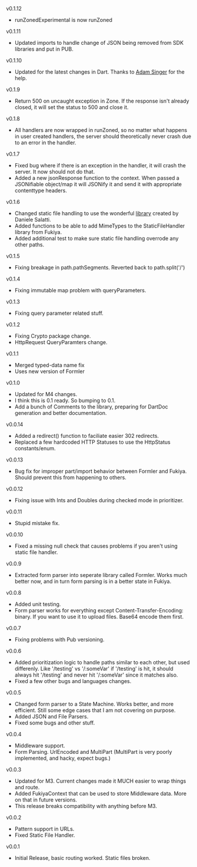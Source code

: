 v0.1.12
- runZonedExperimental is now runZoned

v0.1.11
- Updated imports to handle change of JSON being removed from SDK libraries and put in PUB.

v0.1.10
- Updated for the latest changes in Dart. Thanks to [Adam Singer](https://github.com/financeCoding) for the help.

v0.1.9
- Return 500 on uncaught exception in Zone. If the response isn't already closed, it will set the status to 500 and close it.

v0.1.8
- All handlers are now wrapped in runZoned, so no matter what happens in user created handlers, the server should theoretically never crash due to an error in the handler.

v0.1.7
- Fixed bug where if there is an exception in the handler, it will crash the server. It now should not do that.
- Added a new jsonResponse function to the context. When passed a JSONifiable object/map it will JSONify it and send it with appropriate contenttype headers.

v0.1.6
- Changed static file handling to use the wonderful [library](https://github.com/DanieleSalatti/static-file-handler) created by Daniele Salatti.
- Added functions to be able to add MimeTypes to the StaticFileHandler library from Fukiya.
- Added additional test to make sure static file handling overrode any other paths.

v0.1.5
- Fixing breakage in path.pathSegments. Reverted back to path.split('/')

v0.1.4
- Fixing immutable map problem with queryParameters.

v0.1.3
- Fixing query parameter related stuff.

v0.1.2
- Fixing Crypto package change.
- HttpRequest QueryParamters change.

v0.1.1
- Merged typed-data name fix
- Uses new version of Formler

v0.1.0
- Updated for M4 changes.
- I think this is 0.1 ready. So bumping to 0.1.
- Add a bunch of Comments to the library, preparing for DartDoc generation and better documentation.

v0.0.14
- Added a redirect() function to faciliate easier 302 redirects.
- Replaced a few hardcoded HTTP Statuses to use the HttpStatus constants/enum.

v0.0.13
- Bug fix for improper part/import behavior between Formler and Fukiya. Should prevent this from happening to others.

v0.0.12
- Fixing issue with Ints and Doubles during checked mode in prioritizer.

v0.0.11
- Stupid mistake fix.

v0.0.10
- Fixed a missing null check that causes problems if you aren't using static file handler.

v0.0.9
- Extracted form parser into seperate library called Formler. Works much better now, and in turn form parsing is in a better state in Fukiya.

v0.0.8
- Added unit testing.
- Form parser works for everything except Content-Transfer-Encoding: binary. If you want to use it to upload files. Base64 encode them first.

v0.0.7
- Fixing problems with Pub versioning.

v0.0.6
- Added prioritization logic to handle paths similar to each other, but used differenly. Like '/testing' vs '/:someVar' if '/testing' is hit, it should always hit '/testing' and never hit '/:someVar' since it matches also.
- Fixed a few other bugs and languages changes.

v0.0.5
- Changed form parser to a State Machine. Works better, and more efficient. Still some edge cases that I am not covering on purpose.
- Added JSON and File Parsers.
- Fixed some bugs and other stuff.

v0.0.4
- Middleware support.
- Form Parsing. UrlEncoded and MultiPart (MultiPart is very poorly implemented, and hacky, expect bugs.)

v0.0.3
- Updated for M3. Current changes made it MUCH easier to wrap things and route.
- Added FukiyaContext that can be used to store Middleware data. More on that in future versions.
- This release breaks compatibility with anything before M3.

v0.0.2
- Pattern support in URLs.
- Fixed Static File Handler.

v0.0.1
- Initial Release, basic routing worked. Static files broken.
